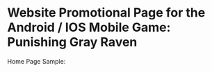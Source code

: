 # Website Promotional Page for the Android / IOS Mobile Game: Punishing Gray Raven

Home Page Sample:


